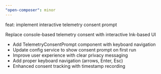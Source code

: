 ```yaml
---
"open-composer": minor
---
```


feat: implement interactive telemetry consent prompt

Replace console-based telemetry consent with interactive Ink-based UI

- Add TelemetryConsentPrompt component with keyboard navigation
- Update config service to show consent prompt on first run  
- Improve user experience with clear privacy messaging
- Add proper keyboard navigation (arrows, Enter, Esc)
- Enhanced consent tracking with timestamp recording
